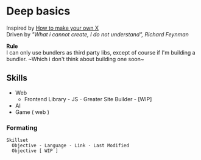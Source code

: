 # Deep basics

Inspired by <a href="https://github.com/danistefanovic/build-your-own-x"> How to make your own X </a>
</br>
Driven by  _"What i cannot create, I do not understand", Richard Feynman_

**Rule**
</br>
I can only use bundlers as third party libs, except of course if I'm building a bundler. ~Which i don't think about building one soon~

## Skills

- Web 
   - Frontend Library - JS - <a hre="https://github.com/ramonmoraes/greaterSiteBuilder"> Greater Site Builder </a> - [WIP]
- AI
- Game ( web )

### Formating

```
Skillset
  Objective - Language - Link - Last Modified
  Objective [ WIP ]
```
